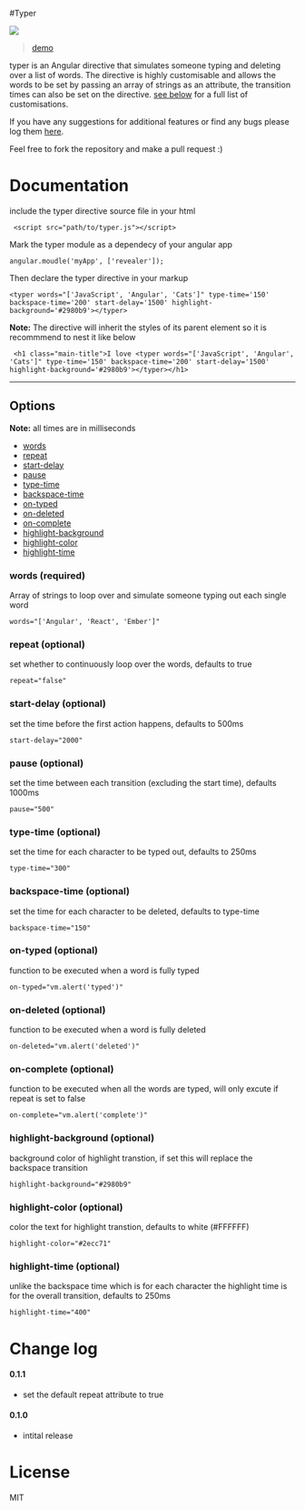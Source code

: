 #Typer

![](https://cloud.githubusercontent.com/assets/1556430/9096597/f9b9f254-3bb5-11e5-8c98-3f77c4203dd5.gif)

> [demo](www.httpete.com/typer)

typer is an Angular directive that simulates someone typing and deleting over a list of words. The directive is highly customisable and allows the words to be set by passing an array of strings as an attribute, the transition times can also be set on the directive. [see below](#options) for a full list of customisations.

 If you have any suggestions for additional features or find any bugs please log them [here](/issues).

Feel free to fork the repository and make a pull request :)

# Documentation

include the typer directive source file in your html


```
 <script src="path/to/typer.js"></script>

```

Mark the typer module as a dependecy of your angular app

```
angular.moudle('myApp', ['revealer']);

```

Then declare the typer directive in your markup

```
<typer words="['JavaScript', 'Angular', 'Cats']" type-time='150' backspace-time='200' start-delay='1500' highlight-background='#2980b9'></typer>

```

**Note:** The directive will inherit the styles of its parent element so it is recommmend to nest it like below


```
 <h1 class="main-title">I love <typer words="['JavaScript', 'Angular', 'Cats']" type-time='150' backspace-time='200' start-delay='1500' highlight-background='#2980b9'></typer></h1>

```

---

## Options


**Note:** all times are in milliseconds

* [words](#words-required)
* [repeat](#repeat-optional)
* [start-delay](#start-delay-optional)
* [pause](#pause-optional)
* [type-time](#type-time-optional)
* [backspace-time](#backspace-time-optional)
* [on-typed](#on-typed-optional)
* [on-deleted](#on-deleted-optional)
* [on-complete](#on-complete-optional)
* [highlight-background](#highlight-background-optional)
* [highlight-color](#highlight-color-optional)
* [highlight-time](#highlight-time-optional)



### words (required)

Array of strings to loop over and simulate someone typing out each single word

```
words="['Angular', 'React', 'Ember']"
```

### repeat (optional)

set whether to continuously loop over the words, defaults to true

```
repeat="false"
```


### start-delay (optional)

set the time before the first action happens, defaults to 500ms

```
start-delay="2000"
```

### pause (optional)

set the time between each transition (excluding the start time), defaults 1000ms

```
pause="500"
```

### type-time (optional)

set the time for each character to be typed out, defaults to 250ms

```
type-time="300"
```

### backspace-time (optional)

set the time for each character to be deleted, defaults to type-time

```
backspace-time="150"
```

### on-typed (optional)

function to be executed when a word is fully typed

```
on-typed="vm.alert('typed')"
```

### on-deleted (optional)

function to be executed when a word is fully deleted

```
on-deleted="vm.alert('deleted')"
```

### on-complete (optional)

function to be executed when all the words are typed, will only excute if repeat is set to false

```
on-complete="vm.alert('complete')"
```

### highlight-background (optional)

background color of highlight transtion, if set this will replace the backspace transition

```
highlight-background="#2980b9"
```

### highlight-color (optional)

color the text for highlight transtion, defaults to white (#FFFFFF)

```
highlight-color="#2ecc71"
```

### highlight-time (optional)

unlike the backspace time which is for each character the highlight time is for the overall transition, defaults to 250ms

```
highlight-time="400"
```

# Change log

#### 0.1.1
* set the default repeat attribute to true

#### 0.1.0
* intital release

# License

MIT
